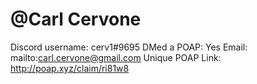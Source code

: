 # @Carl Cervone

Discord username: cerv1#9695
DMed a POAP: Yes
Email: mailto:carl.cervone@gmail.com
Unique POAP Link: http://poap.xyz/claim/ri81w8